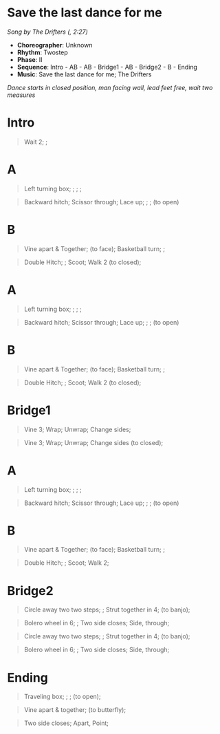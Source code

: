 # Save the last dance for me
*Song by The Drifters (, 2:27)*

* **Choreographer**: Unknown
* **Rhythm**: Twostep
* **Phase**: II
* **Sequence**: Intro - AB - AB - Bridge1 - AB - Bridge2 - B - Ending
* **Music**: Save the last dance for me; The Drifters

*Dance starts in closed position, man facing wall, lead feet free, wait two measures*

# Intro

> Wait 2; ;

# A

> Left turning box; ; ; ;

> Backward hitch; Scissor through; Lace up; ; ; (to open)

# B

> Vine apart & Together; (to face); Basketball turn; ;

> Double Hitch; ; Scoot; Walk 2 (to closed);

# A

> Left turning box; ; ; ;

> Backward hitch; Scissor through; Lace up; ; ; (to open)

# B

> Vine apart & Together; (to face); Basketball turn; ;

> Double Hitch; ; Scoot; Walk 2 (to closed);

# Bridge1

> Vine 3; Wrap; Unwrap; Change sides;

> Vine 3; Wrap; Unwrap; Change sides (to closed);

# A

> Left turning box; ; ; ;

> Backward hitch; Scissor through; Lace up; ; ; (to open)

# B

> Vine apart & Together; (to face); Basketball turn; ;

> Double Hitch; ; Scoot; Walk 2;

# Bridge2

> Circle away two two steps; ; Strut together in 4; (to banjo);

> Bolero wheel in 6; ; Two side closes; Side, through;

> Circle away two two steps; ; Strut together in 4; (to banjo);

> Bolero wheel in 6; ; Two side closes; Side, through;

# Ending

> Traveling box; ; ; (to open);

> Vine apart & together; (to butterfly);

> Two side closes; Apart, Point;
